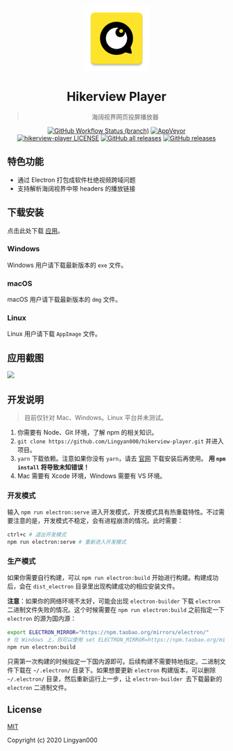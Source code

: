 <div align="center">
<img alt="Coolapk LOGO" src="./build/icons/256x256.png" width="150px" />

# Hikerview Player

> 海阔视界网页投屏播放器

[![GitHub Workflow Status (branch)](https://img.shields.io/github/workflow/status/Lingyan000/hikerview-player/Build/master?logo=github)](https://github.com/Lingyan000/hikerview-player/actions?query=workflow%3ABuild)
[![AppVeyor](https://img.shields.io/appveyor/build/Lingyan000/hikerview-player?logo=appveyor&logoColor=ffffff)](https://ci.appveyor.com/project/Lingyan000/hikerview-player)
[![hikerview-player LICENSE](https://img.shields.io/github/license/Lingyan000/hikerview-player)](https://github.com/Lingyan000/hikerview-player/blob/master/LICENSE)
[![GitHub all releases](https://img.shields.io/github/downloads/Lingyan000/hikerview-player/total?logo=github)](https://github.com/Lingyan000/hikerview-player/releases)
[![GitHub releases](https://img.shields.io/github/release/Lingyan000/hikerview-player?style=flat-square&logo=github)](https://github.com/Lingyan000/hikerview-player/releases/latest)
</div>

## 特色功能

- 通过 Electron 打包成软件杜绝视频跨域问题
- 支持解析海阔视界中带 headers 的播放链接

## 下载安装

点击此处下载 [应用](https://github.com/Lingyan000/hikerview-player/releases)。

### Windows

Windows 用户请下载最新版本的 `exe` 文件。

### macOS

macOS 用户请下载最新版本的 `dmg` 文件。

### Linux

Linux 用户请下载 `AppImage` 文件。


## 应用截图

![](https://cdn.jsdelivr.net/gh/Lingyan000/pic@master/img/20210104220019.png)

## 开发说明

> 目前仅针对 Mac、Windows。Linux 平台并未测试。

1. 你需要有 Node、Git 环境，了解 npm 的相关知识。
2. `git clone https://github.com/Lingyan000/hikerview-player.git` 并进入项目。
3. `yarn` 下载依赖。注意如果你没有 `yarn`，请去 [官网](https://classic.yarnpkg.com/en/docs/install) 下载安装后再使用。 **用 `npm install` 将导致未知错误！**
4. Mac 需要有 Xcode 环境，Windows 需要有 VS 环境。

### 开发模式

输入 `npm run electron:serve` 进入开发模式，开发模式具有热重载特性。不过需要注意的是，开发模式不稳定，会有进程崩溃的情况。此时需要：

```bash
ctrl+c # 退出开发模式
npm run electron:serve # 重新进入开发模式
```

### 生产模式

如果你需要自行构建，可以 `npm run electron:build` 开始进行构建。构建成功后，会在 `dist_electron` 目录里出现构建成功的相应安装文件。

**注意**：如果你的网络环境不太好，可能会出现 `electron-builder` 下载 `electron` 二进制文件失败的情况。这个时候需要在 `npm run electron:build` 之前指定一下 `electron` 的源为国内源：

```bash
export ELECTRON_MIRROR="https://npm.taobao.org/mirrors/electron/"
# 在 Windows 上，则可以使用 set ELECTRON_MIRROR=https://npm.taobao.org/mirrors/electron/ （无需引号）
npm run electron:build
```

只需第一次构建的时候指定一下国内源即可。后续构建不需要特地指定。二进制文件下载在 `~/.electron/` 目录下。如果想要更新 `electron` 构建版本，可以删除 `~/.electron/` 目录，然后重新运行上一步，让 `electron-builder `去下载最新的 `electron` 二进制文件。

## License

[MIT](http://opensource.org/licenses/MIT)

Copyright (c) 2020 Lingyan000